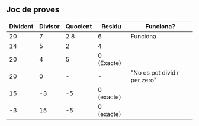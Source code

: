  ## Joc de proves
 
 |**Divident** |**Divisor**|**Quocient** |**Residu**|**Funciona?**|
 |------------ | ------------- | ------------- | ------------- | ------------- |
 |20|7 |2.8|6 |Funciona |
 |14|5 |2|4 | |
 |20|4 |5| 0 (Exacte) | |
 |20|0 | - | - | "No es pot dividir per zero" |
 |15|-3 |-5|0 (exacte) | |
 |-3|15 |-5| 0 (exacte) | |
